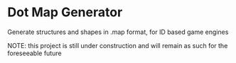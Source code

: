 # Dot Map Generator

Generate structures and shapes in .map format, for ID based game engines


NOTE: this project is still under construction and will remain as such for the foreseeable future
